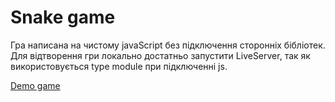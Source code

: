 # Snake game
Гра написана на чистому javaScript без підключення сторонніх бібліотек.  
Для відтворення гри локально достатньо запустити LiveServer, так як використовується type module при підключенні js.

[Demo game](https://julialuccio.github.io/hillel-evo/)